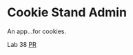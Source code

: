 # Cookie Stand Admin

An app...for cookies.

Lab 38
[PR](https://github.com/idcargill/cookie-stand-admin/compare/lab-38?expand=1)